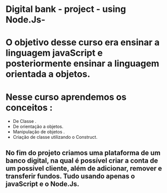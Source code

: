 # Digital bank - project - using Node.Js-

# O objetivo desse curso era ensinar a linguagem javaScript e posteriormente ensinar a linguagem orientada a objetos.

# Nesse curso aprendemos os conceitos :

- De Classe .
- De orientação a objetos.
- Manipulação de objetos .
- Criação de classe utilizando o Construct.


## No fim do projeto criamos uma plataforma de um banco digital, na qual é possível criar a conta de um possivel cliente, além de adicionar, remover e transferir fundos. Tudo usando apenas o javaScript e o Node.Js.  
